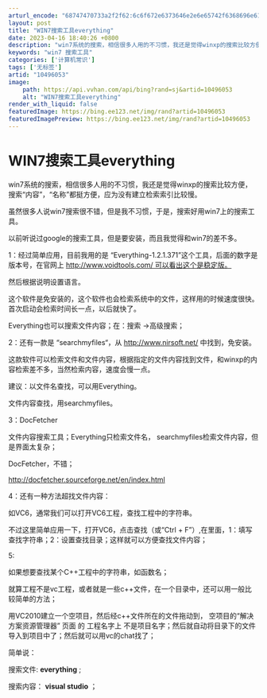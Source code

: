 ```yaml
---
arturl_encode: "68747470733a2f2f62:6c6f672e6373646e2e6e65742f6368696e6162696e6c616e67:2f61727469636c652f64657461696c732f3130343936303533"
layout: post
title: "WIN7搜索工具everything"
date: 2023-04-16 18:40:26 +0800
description: "win7系统的搜索，相信很多人用的不习惯，我还是觉得winxp的搜索比较方便，搜索“"
keywords: "win7 搜索工具"
categories: ['计算机常识']
tags: ['无标签']
artid: "10496053"
image:
    path: https://api.vvhan.com/api/bing?rand=sj&artid=10496053
    alt: "WIN7搜索工具everything"
render_with_liquid: false
featuredImage: https://bing.ee123.net/img/rand?artid=10496053
featuredImagePreview: https://bing.ee123.net/img/rand?artid=10496053
---
```


# WIN7搜索工具everything

win7系统的搜索，相信很多人用的不习惯，我还是觉得winxp的搜索比较方便，搜索“内容”，“名称”都挺方便，应为没有建立检索索引比较慢。

虽然很多人说win7搜索很不错，但是我不习惯，于是，搜索好用win7上的搜索工具。

以前听说过google的搜索工具，但是要安装，而且我觉得和win7的差不多。

1：经过简单应用，目前我用的是 “Everything-1.2.1.371”这个工具，后面的数字是版本号，在官网上 http://www.voidtools.com/ 可以看出这个是稳定版。

然后根据说明设置语言。

这个软件是免安装的，这个软件也会检索系统中的文件，这样用的时候速度很快。首次启动会检索时间长一点，以后就快了。

Everything也可以搜索文件内容；在：搜索 ->高级搜索；

2：还有一款是 “searchmyfiles“，从
<http://www.nirsoft.net/>
中找到，免安装。

这款软件可以检索文件和文件内容，根据指定的文件内容找到文件，和winxp的内容检索差不多，当然检索内容，速度会慢一点。

建议：以文件名查找，可以用Everything。

文件内容查找，用searchmyfiles。

3：DocFetcher

文件内容搜索工具；Everything只检索文件名， searchmyfiles检索文件内容，但是界面太复杂；

DocFetcher，不错；

http://docfetcher.sourceforge.net/en/index.html

4：还有一种方法超找文件内容：

如VC6，通常我们可以打开VC6工程，查找工程中的字符串。

不过这里简单应用一下，打开VC6，点击查找（或“Ctrl + F”）,在里面，1：填写查找字符串；2：设置查找目录；这样就可以方便查找文件内容；

5:

如果想要查找某个C++工程中的字符串，如函数名；

就算工程不是vc工程，或者就是一些c++文件，在一个目录中，还可以用一般比较简单的方法；

用VC2010建立一个空项目，然后经c++文件所在的文件拖动到， 空项目的“解决方案资源管理器” 页面 的 工程名字上 不是项目名字；然后就自动将目录下的文件导入到项目中了；然后就可以用vc的chat找了；

简单说：

搜索文件:
**everything**
;

搜索内容：
**visual studio**
；